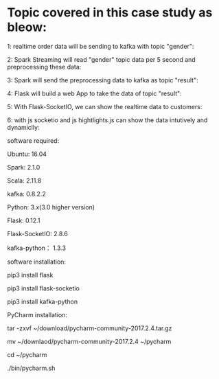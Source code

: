 
# Topic covered in this case study as bleow:

1: realtime order data will be sending to kafka with topic "gender":

2: Spark Streaming will read "gender" topic data per 5 second and preprocessing these data:

3: Spark will send the preprocessing data to kafka as topic "result":

4: Flask will build a web App to take the data of topic "result":

5: With Flask-SocketIO, we can show the realtime data to customers:

6: with js socketio and js hightlights.js can show the data intutively and dynamiclly:

software required:

Ubuntu: 16.04

Spark: 2.1.0

Scala: 2.11.8

kafka: 0.8.2.2

Python: 3.x(3.0 higher version)

Flask: 0.12.1

Flask-SocketIO: 2.8.6

kafka-python： 1.3.3

software installation:

pip3 install flask

pip3 install flask-socketio

pip3 install kafka-python

PyCharm installation:

tar -zxvf ~/download/pycharm-community-2017.2.4.tar.gz

mv ~/downlaod/pycharm-community-2017.2.4 ~/pycharm

cd ~/pycharm

./bin/pycharm.sh
